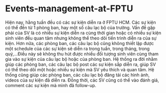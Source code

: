 # Events-management-at-FPTU
Hiện nay, hằng tuần đều có các sự kiện diễn ra ở FPTU HCM. Các sự kiện có thể đến từ 1 phòng ban, hay một số câu lạc bộ của trường. Vấn đề gặp phải của SV là có nhiều sự kiện diễn ra cùng thời gian hoặc có nhiều sự kiện sinh viên đều quan tâm nhưng không thể theo dõi tiến trình diễn ra của sự kiện. Hơn nữa, các phòng ban, các câu lạc bộ cũng không thiết lập được một schedule của các sự kiện sẽ diễn ra trong tuần, trong tháng, trong quý,...Điều này sẽ không thu hút được nhiều đối tượng sinh viên cùng tham gia vào sự kiện của câu lạc bộ hoặc của phòng ban. Hệ thống ra đời nhằm giúp các phòng ban, các câu lạc bộ post các sự kiện sắp diễn ra, giúp SV có thể theo dõi một hoặc nhiều sự kiện mà SV yêu thích và quan tâm. Hệ thống cũng giúp các phòng ban, các câu lạc bộ đăng tải các hình ảnh, videos của sự kiện đã diễn ra. Đồng thời, các SV cũng có thể vào đánh giá, comment các sự kiện mà mình đã follow-up.
